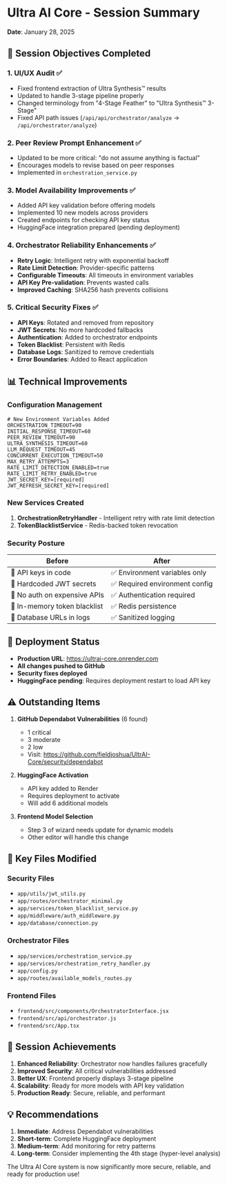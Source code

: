 # Ultra AI Core - Session Summary
**Date**: January 28, 2025

## 🎯 Session Objectives Completed

### 1. UI/UX Audit ✅
- Fixed frontend extraction of Ultra Synthesis™ results
- Updated to handle 3-stage pipeline properly
- Changed terminology from "4-Stage Feather" to "Ultra Synthesis™ 3-Stage"
- Fixed API path issues (`/api/api/orchestrator/analyze` → `/api/orchestrator/analyze`)

### 2. Peer Review Prompt Enhancement ✅
- Updated to be more critical: "do not assume anything is factual"
- Encourages models to revise based on peer responses
- Implemented in `orchestration_service.py`

### 3. Model Availability Improvements ✅
- Added API key validation before offering models
- Implemented 10 new models across providers
- Created endpoints for checking API key status
- HuggingFace integration prepared (pending deployment)

### 4. Orchestrator Reliability Enhancements ✅
- **Retry Logic**: Intelligent retry with exponential backoff
- **Rate Limit Detection**: Provider-specific patterns  
- **Configurable Timeouts**: All timeouts in environment variables
- **API Key Pre-validation**: Prevents wasted calls
- **Improved Caching**: SHA256 hash prevents collisions

### 5. Critical Security Fixes ✅
- **API Keys**: Rotated and removed from repository
- **JWT Secrets**: No more hardcoded fallbacks
- **Authentication**: Added to orchestrator endpoints
- **Token Blacklist**: Persistent with Redis
- **Database Logs**: Sanitized to remove credentials
- **Error Boundaries**: Added to React application

## 📊 Technical Improvements

### Configuration Management
```env
# New Environment Variables Added
ORCHESTRATION_TIMEOUT=90
INITIAL_RESPONSE_TIMEOUT=60
PEER_REVIEW_TIMEOUT=90
ULTRA_SYNTHESIS_TIMEOUT=60
LLM_REQUEST_TIMEOUT=45
CONCURRENT_EXECUTION_TIMEOUT=50
MAX_RETRY_ATTEMPTS=3
RATE_LIMIT_DETECTION_ENABLED=true
RATE_LIMIT_RETRY_ENABLED=true
JWT_SECRET_KEY=[required]
JWT_REFRESH_SECRET_KEY=[required]
```

### New Services Created
1. **OrchestrationRetryHandler** - Intelligent retry with rate limit detection
2. **TokenBlacklistService** - Redis-backed token revocation

### Security Posture
| Before | After |
|--------|-------|
| 🔴 API keys in code | ✅ Environment variables only |
| 🔴 Hardcoded JWT secrets | ✅ Required environment config |
| 🔴 No auth on expensive APIs | ✅ Authentication required |
| 🔴 In-memory token blacklist | ✅ Redis persistence |
| 🔴 Database URLs in logs | ✅ Sanitized logging |

## 🚀 Deployment Status

- **Production URL**: https://ultrai-core.onrender.com
- **All changes pushed to GitHub**
- **Security fixes deployed**
- **HuggingFace pending**: Requires deployment restart to load API key

## ⚠️ Outstanding Items

1. **GitHub Dependabot Vulnerabilities** (6 found)
   - 1 critical
   - 3 moderate  
   - 2 low
   - Visit: https://github.com/fieldjoshua/UltrAI-Core/security/dependabot

2. **HuggingFace Activation**
   - API key added to Render
   - Requires deployment to activate
   - Will add 6 additional models

3. **Frontend Model Selection**
   - Step 3 of wizard needs update for dynamic models
   - Other editor will handle this change

## 📝 Key Files Modified

### Security Files
- `app/utils/jwt_utils.py`
- `app/routes/orchestrator_minimal.py`
- `app/services/token_blacklist_service.py`
- `app/middleware/auth_middleware.py`
- `app/database/connection.py`

### Orchestrator Files
- `app/services/orchestration_service.py`
- `app/services/orchestration_retry_handler.py`
- `app/config.py`
- `app/routes/available_models_routes.py`

### Frontend Files
- `frontend/src/components/OrchestratorInterface.jsx`
- `frontend/src/api/orchestrator.js`
- `frontend/src/App.tsx`

## 🎉 Session Achievements

1. **Enhanced Reliability**: Orchestrator now handles failures gracefully
2. **Improved Security**: All critical vulnerabilities addressed
3. **Better UX**: Frontend properly displays 3-stage pipeline
4. **Scalability**: Ready for more models with API key validation
5. **Production Ready**: Secure, reliable, and performant

## 💡 Recommendations

1. **Immediate**: Address Dependabot vulnerabilities
2. **Short-term**: Complete HuggingFace deployment
3. **Medium-term**: Add monitoring for retry patterns
4. **Long-term**: Consider implementing the 4th stage (hyper-level analysis)

The Ultra AI Core system is now significantly more secure, reliable, and ready for production use!